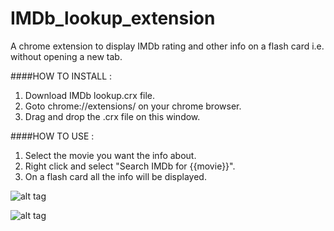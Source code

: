 # IMDb_lookup_extension
A chrome extension to display IMDb rating and other info on a flash card i.e. without opening a new tab.

####HOW TO INSTALL : 

1. Download IMDb lookup.crx file.
2. Goto chrome://extensions/ on your chrome browser.
3. Drag and drop the .crx file on this window.

####HOW TO USE :

1. Select the movie you want the info about.
2. Right click and select "Search IMDb for {{movie}}".
3. On a flash card all the info will be displayed.

![alt tag](http://i.imgur.com/7OFPPl4.png?1)




![alt tag](http://i.imgur.com/2cxMrel.png?1)
